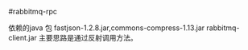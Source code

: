 #rabbitmq-rpc


 依赖的java 包 fastjson-1.2.8.jar,commons-compress-1.13.jar
 rabbitmq-client.jar
 主要思路是通过反射调用方法。
